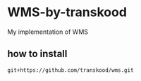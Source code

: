 # WMS-by-transkood
My implementation of WMS

## how to install

``` 
git+https://github.com/transkood/wms.git
```


